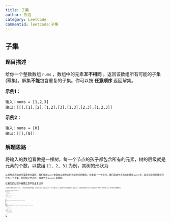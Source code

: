 ```yaml
---
title: 子集
author: 熊滔
category: LeetCode
commentid: leetcode:子集
---
```


## 子集

### 题目描述

给你一个整数数组 `nums` ，数组中的元素**互不相同** 。返回该数组所有可能的子集(幂集)。解集**不能**包含重复的子集。你可以按 **任意顺序** 返回解集。

**示例1：**

```
输入：nums = [1,2,3]
输出：[[],[1],[2],[1,2],[3],[1,3],[2,3],[1,2,3]]
```

**示例2：**

```
输入：nums = [0]
输出：[[],[0]]
```

### 解题思路

将输入的数组看做是一棵树，每一个节点的孩子都包含所有的元素，树的层级就是元素的个数，以数组 `[1, 2, 3]` 为例，其树的形状为

<ImageView src="https://cdn.jsdelivr.net/gh/LastKnightCoder/ImgHosting2/20210627143153.png" alt="1" style="zoom:50%;" />

从根节点开始进行深度优先遍历，我们使用 `path` 来保存从根节点到当前节点的路径，当来到一个节点时，我们将该节点添加到路径 `path` 中，并且将此时的路径可作为一个子集，而回到父节点时，将该节点从 `path` 中移除。

在遍历的过程中需要注意不能重复访问

<ImageView src="https://cdn.jsdelivr.net/gh/LastKnightCoder/ImgHosting2/20210627144012.png" alt="2" style="zoom:50%;" />

上面我们从根节点来到了节点 `1`，从节点继续深度优先遍历，此时因为节点 `1` 以及访问过了，所以下面以节点 `1` 起始的子树不能重复访问。除此之外，当我们从遍历完以节点 `1` 开始的的这个子树时，所有包含节点 `1` 的子集全部都被考虑了

<ImageView src="http://blog-hostimaging.oss-cn-beijing.aliyuncs.com/1624782491878.png" style="zoom:50%;" >

所以当我们来到节点 `2` 时，不能访问它所包含的 `1` 节点

<ImageView src="http://blog-hostimaging.oss-cn-beijing.aliyuncs.com/1624786692900.png" style="zoom: 50%">

```java
private List<List<Integer>> res = new ArrayList<>();
private int[] nums;
public List<List<Integer>> subsets(int[] nums) {
    this.nums = nums;
    res.add(new ArrayList<>());

    for (int i = 0; i < nums.length; i++) {
        // 从节点 nums[i] 开始遍历
        combine(i, new ArrayList<>());
    }

    return res;
}

private void combine(int i, ArrayList<Integer> path) {
    path.add(nums[i]);
    res.add(path);

    for (int k = i + 1; k < nums.length; k++) {
        combine(k, new ArrayList<>(path));
    }
}
```

## 子集II

### 题目描述

给你一个整数数组 `nums`，其中可能包含重复元素，请你返回该数组所有可能的子集(幂集)。解集不能包含重复的子集。返回的解集中，子集可以按任意顺序排列。

**示例1：**

```
输入：nums = [1,2,2]
输出：[[],[1],[1,2],[1,2,2],[2],[2,2]]
```

**示例2：**

```
输入：nums = [0]
输出：[[],[0]]
```

### 解题思路

总体的解决思路同上，但是有个变化就是数组中可能有重复的元素，这个时候我们一般需要对数组进行排序，当我们进入下一层节点时不能重复添加，所以我们会判断当前元素是否与前一个元素相同，如果相同，则不添加该元素

```java
private List<List<Integer>> res = new ArrayList<>();
private int[] nums;
public List<List<Integer>> subsetsWithDup(int[] nums) {
    // 排序
    Arrays.sort(nums);
    this.nums = nums;
    res.add(new ArrayList<>());

    for (int i = 0; i < nums.length; i++) {
        if (i == 0 || nums[i - 1] != nums[i]) {
            combine(i, new ArrayList<>());
        }
    }

    return res;
}

private void combine(int i, List<Integer> path) {
    path.add(nums[i]);
    res.add(path);

    for (int k = i + 1; k < nums.length; k++) {
        // 判断，如果当前元素与前一个元素相同，则忽略
        if (k == i + 1 || nums[k] != nums[k - 1]) {
            combine(k, new ArrayList<>(path));
        }
    }
}
```

## 参考链接

- [子集](https://leetcode-cn.com/problems/subsets/)
- [子集 II](https://leetcode-cn.com/problems/subsets-ii/)